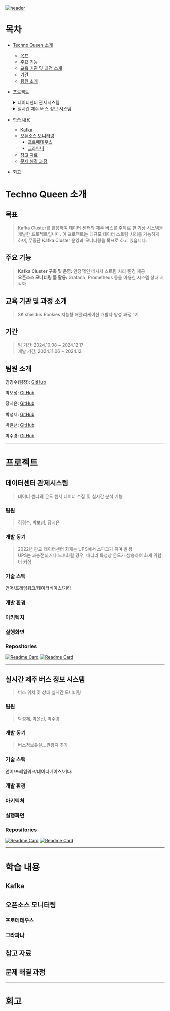 [![header](https://capsule-render.vercel.app/api?type=transparent&height=200&desc=무중단%20Kafka%20Cluster와%20오픈소스%20모니터링%20구축&section=header&text=SK-Techno-Queen&fontSize=90&animation=twinkling&fontColor=fbc76f&descSize=30&descAlign=50&descAlignY=80)](https://github.com/SK-Techno-Queen)

# 목차
- [Techno Queen 소개](#techno-queen-소개)
  - [목표](#목표)
  - [주요 기능](#주요-기능)
  - [교육 기관 및 과정 소개](#교육-기관-및-과정-소개)
  - [기간](#기간)
  - [팀원 소개](#팀원-소개)
- [프로젝트](#프로젝트)
  <details>
  <summary>데이터센터 관제시스템</summary>
  <ul>
    <li><a href="#데이터센터-관제시스템">데이터센터 관제시스템</a></li>
    <ul>
      <li><a href="#팀원">팀원</a></li>
      <li><a href="#개발-동기">개발 동기</a></li>
      <li><a href="#기술-스택">기술 스택</a></li>
      <li><a href="#개발-환경">개발 환경</a></li>
      <li><a href="#아키텍처">아키텍처</a></li>
      <li><a href="#실행화면">실행화면</a></li>
      <li><a href="#Repositories">Repositories</a></li>
    </ul>
  </ul>
  </details>
  <details>
  <summary>실시간 제주 버스 정보 시스템</summary>
  <ul>
    <li><a href="#실시간-제주-버스-정보-시스템">실시간 제주 버스 정보 시스템</a></li>
    <ul>
      <li><a href="#팀원-1">팀원</a></li>
      <li><a href="#개발-동기-1">개발 동기</a></li>
      <li><a href="#기술-스택-1">기술 스택</a></li>
      <li><a href="#개발-환경-1">개발 환경</a></li>
      <li><a href="#아키텍처-1">아키텍처</a></li>
      <li><a href="#실행화면-1">실행화면</a></li>
      <li><a href="#Repositories-1">Repositories</a></li>
      
    </ul>
  </ul>
  </details>
- [학습 내용](#학습-내용)
  - [Kafka](#Kafka)
  - [오픈소스 모니터링](#오픈소스-모니터링)
    - [프로메테우스](#프로메테우스)
    - [그라파나](#그라파나)
  - [참고 자료](#참고-자료)
  - [문제 해결 과정](#문제-해결-과정)
- [회고](#회고)

# Techno Queen 소개
## 목표
>Kafka Cluster를 활용하여 데이터 센터와 제주 버스를 주제로 한 가상 시스템을 개발한 프로젝트입니다. 이 프로젝트는 대규모 데이터 스트림 처리를 가능하게 하며, 무중단 Kafka Cluster 운영과 모니터링을 목표로 하고 있습니다.
## 주요 기능
>**Kafka Cluster 구축 및 운영:** 안정적인 메시지 스트림 처리 환경 제공
><br/>
>**오픈소스 모니터링 툴 활용:** Grafana, Prometheus 등을 이용한 시스템 상태 시각화
## 교육 기관 및 과정 소개
>SK shieldus Rookies 지능형 애플리케이션 개발자 양성 과정 1기
## 기간
>팀 기간: 2024.10.08 ~ 2024.12.17
><br/>
>개발 기간: 2024.11.06 ~ 2024.12.

## 팀원 소개
김경수(팀장): [GitHub](https://github.com/kks0507)

박보성: [GitHub](https://github.com/BosungPark24)

장지은: [GitHub](https://github.com/jangjieun0675)

박성제: [GitHub](https://github.com/chuu8319)

박윤선: [GitHub](https://github.com/yoonsun124)

박수경: [GitHub](https://github.com/Soogyong0726)

---

# 프로젝트
## 데이터센터 관제시스템
>데이터 센터의 온도 센서 데이터 수집 및 실시간 분석 기능
### 팀원
>김경수, 박보성, 장지은
### 개발 동기
>2022년 판교 데이터센터 화재는 UPS에서 스파크가 튀며 발생
><br/>
>UPS는 과충전되거나 노후화될 경우, 배터리 특성상 온도가 상승하여 화재 위험이 커짐
### 기술 스택
언어/프레임워크/데이터베이스/기타 
### 개발 환경
### 아키텍처
### 실행화면
### Repositories
[![Readme Card](https://github-readme-stats.vercel.app/api/pin/?username=SK-Techno-Queen&repo=DC_Log_Fast_Monitoring)](https://github.com/SK-Techno-Queen/DC_Log_Fast_Monitoring)
[![Readme Card](https://github-readme-stats.vercel.app/api/pin/?username=SK-Techno-Queen&repo=DataCenter_RealTime_Monitoring)](https://github.com/SK-Techno-Queen/DataCenter_RealTime_Monitoring)

---

## 실시간 제주 버스 정보 시스템
>버스 위치 및 상태 실시간 모니터링
### 팀원
>박성제, 박윤선, 박수경
### 개발 동기
>버스정보유실...관광지 추가
### 기술 스택
언어/프레임워크/데이터베이스/기타:
### 개발 환경
### 아키텍처
### 실행화면
### Repositories
[![Readme Card](https://github-readme-stats.vercel.app/api/pin/?username=SK-Techno-Queen&repo=Jeju_Server)](https://github.com/SK-Techno-Queen/Jeju_Server)
[![Readme Card](https://github-readme-stats.vercel.app/api/pin/?username=SK-Techno-Queen&repo=Jeju_Client_Deploy)](https://github.com/SK-Techno-Queen/Jeju_Client_Deploy) 

---

# 학습 내용
## Kafka
## 오픈소스 모니터링
### 프로메테우스
### 그라파나
## 참고 자료
## 문제 해결 과정

---

# 회고
